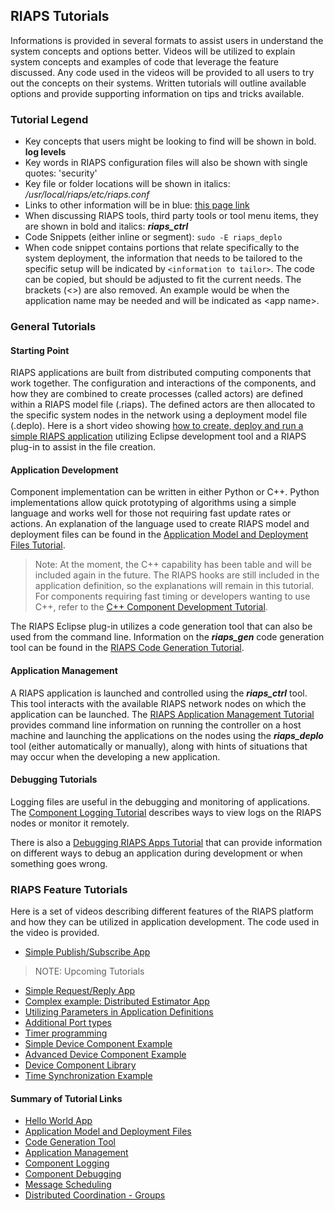 ## RIAPS Tutorials

Informations is provided in several formats to assist users in understand the system concepts and options better.  Videos will be utilized to explain system concepts and examples of code that leverage the feature discussed.  Any code used in the videos will be provided to all users to try out the concepts on their systems.  Written tutorials will outline available options and provide supporting information on tips and tricks available.

### Tutorial Legend

* Key concepts that users might be looking to find will be shown in bold.  **log levels**
* Key words in RIAPS configuration files will also be shown with single quotes:  'security'
* Key file or folder locations will be shown in italics:  */usr/local/riaps/etc/riaps.conf*
* Links to other information will be in blue: [this page link](https://riaps.github.io/tutorials.html)
* When discussing RIAPS tools, third party tools or tool menu items, they are shown in bold and italics: ***riaps_ctrl***
* Code Snippets (either inline or segment):  ```sudo -E riaps_deplo```
* When code snippet contains portions that relate specifically to the system deployment, the information that needs to be tailored to the specific setup will be indicated by ```<information to tailor>```.  The code can be copied, but should be adjusted to fit the current needs.  The brackets (\<>) are also removed.  An example would be when the application name may be needed and will be indicated as \<app name>.  

### General Tutorials

#### Starting Point

RIAPS applications are built from distributed computing components that work together.  The configuration and interactions of the components, and how they are combined to create processes (called actors) are defined within a RIAPS model file (.riaps).  The defined actors are then allocated to the specific system nodes in the network using a deployment model file (.deplo).  Here is a short video showing [how to create, deploy and run a simple RIAPS application](tutorials/app-examples/hello-world.md) utilizing Eclipse development tool and a RIAPS plug-in to assist in the file creation.

#### Application Development

Component implementation can be written in either Python or C++.  Python implementations allow quick prototyping of algorithms using a simple language and works well for those not requiring fast update rates or actions. An explanation of the language used to create RIAPS model and deployment files can be found in the [Application Model and Deployment Files Tutorial](tutorials/models.md).  

>Note:  At the moment, the C++ capability has been table and will be included again in the future. The RIAPS hooks are still included in the application definition, so the explanations will remain in this tutorial. For components requiring fast timing or developers wanting to use C++, refer to the [C++ Component Development Tutorial](https://github.com/RIAPS/riaps-core/wiki).

The RIAPS Eclipse plug-in utilizes a code generation tool that can also be used from the command line.  Information on the ***riaps_gen*** code generation tool can be found in the [RIAPS Code Generation Tutorial](https://github.com/RIAPS/riaps-pycom/tree/master/src/riaps/gen/README.md).

#### Application Management

A RIAPS application is launched and controlled using the ***riaps_ctrl*** tool.  This tool interacts with the available RIAPS network nodes on which the application can be launched.  The [RIAPS Application Management Tutorial](tutorials/launch.md) provides command line information on running the controller on a host machine and launching the applications on the nodes using the ***riaps_deplo*** tool (either automatically or manually), along with hints of situations that may occur when the developing a new application.

#### Debugging Tutorials

Logging files are useful in the debugging and monitoring of applications.  The [Component Logging Tutorial](tutorials/logging.md) describes ways to view logs on the RIAPS nodes or monitor it remotely.

There is also a [Debugging RIAPS Apps Tutorial](tutorials/debug.md) that can provide information on different ways to debug an application during development or when something goes wrong.

### RIAPS Feature Tutorials

Here is a set of videos describing different features of the RIAPS platform and how they can be utilized in application development.  The code used in the video is provided.

* [Simple Publish/Subscribe App](tutorials/app-examples/pub-sub.md)

>NOTE:  Upcoming Tutorials

* [Simple Request/Reply App](tutorials/app-examples/req-rep.md)
* [Complex example: Distributed Estimator App](tutorials/app-examples/complex-app.md)
* [Utilizing Parameters in Application Definitions](tutorials/app-examples/parameters-app.md)
* [Additional Port types](tutorials/app-examples/other-ports.md)
* [Timer programming](tutorials/app-examples/timer-app.md)
* [Simple Device Component Example](tutorials/app-examples/simple-device.md)
* [Advanced Device Component Example](tutorials/app-examples/multithread-device.md)
* [Device Component Library](tutorials/app-examples/device-library.md)
* [Time Synchronization Example](tutorials/app-examples/time-sync.md)

#### Summary of Tutorial Links

* [Hello World App](https://riaps.github.io/tutorials/app-examples/hello-world.html)
* [Application Model and Deployment Files](https://riaps.github.io/tutorials/models.html)
* [Code Generation Tool](https://github.com/RIAPS/riaps-pycom/blob/master/src/riaps/gen/README.md)
* [Application Management](https://riaps.github.io/tutorials/launch.html)
* [Component Logging](https://riaps.github.io/tutorials/logging.html)
* [Component Debugging](https://riaps.github.io/tutorials/debug.html)
* [Message Scheduling](https://riaps.github.io/tutorials/sched.html)
* [Distributed Coordination - Groups](https://riaps.github.io/tutorials/groups.html)
